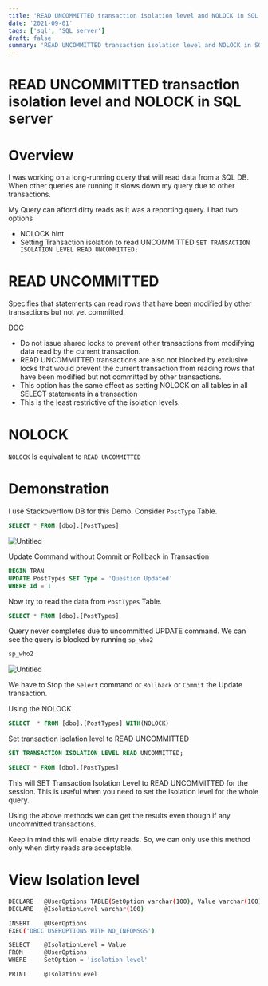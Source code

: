 ```yaml
---
title: 'READ UNCOMMITTED transaction isolation level and NOLOCK in SQL server'
date: '2021-09-01'
tags: ['sql', 'SQL server']
draft: false
summary: 'READ UNCOMMITTED transaction isolation level and NOLOCK in SQL server'
---
```


# READ UNCOMMITTED transaction isolation level and NOLOCK in SQL server

# Overview

I was working on a long-running query that will read data from a SQL DB. When other queries are running it slows down my query due to other transactions.

My Query can afford dirty reads as it was a reporting query. I had two options

- NOLOCK hint
- Setting Transaction isolation to read UNCOMMITTED `SET TRANSACTION ISOLATION LEVEL READ UNCOMMITTED;`

# READ UNCOMMITTED

Specifies that statements can read rows that have been modified by other transactions but not yet committed.

[DOC](https://docs.microsoft.com/en-us/sql/t-sql/statements/set-transaction-isolation-level-transact-sql?redirectedfrom=MSDN&view=sql-server-ver15#arguments)

- Do not issue shared locks to prevent other transactions from modifying data read by the current transaction.
- READ UNCOMMITTED transactions are also not blocked by exclusive locks that would prevent the current transaction from reading rows that have been modified but not committed by other transactions.
- This option has the same effect as setting NOLOCK on all tables in all SELECT statements in a transaction
- This is the least restrictive of the isolation levels.

# NOLOCK

`NOLOCK` Is equivalent to `READ UNCOMMITTED`

# Demonstration

I use Stackoverflow DB for this Demo. Consider `PostType` Table.

```sql
SELECT * FROM [dbo].[PostTypes]
```

![Untitled](/static/images/READ-UNCOMMITTED-transaction-isolation-level-and–NOLOCK–in-SQL–server/Untitled.png)

Update Command without Commit or Rollback in Transaction

```sql
BEGIN TRAN
UPDATE PostTypes SET Type = 'Question Updated'
WHERE Id = 1
```

Now try to read the data from `PostTypes` Table.

```sql
SELECT * FROM [dbo].[PostTypes]
```

Query never completes due to uncommitted UPDATE command. We can see the query is blocked by running `sp_who2`

```sql
sp_who2
```

![Untitled](/static/images/READ-UNCOMMITTED-transaction-isolation-level-and–NOLOCK–in-SQL–server/Untitled%201.png)

We have to Stop the `Select` command or `Rollback` or `Commit` the Update transaction.

Using the NOLOCK

```sql
SELECT  * FROM [dbo].[PostTypes] WITH(NOLOCK)
```

Set transaction isolation level to READ UNCOMMITTED

```sql
SET TRANSACTION ISOLATION LEVEL READ UNCOMMITTED;

SELECT * FROM [dbo].[PostTypes]
```

This will SET Transaction Isolation Level to READ UNCOMMITTED for the session. This is useful when you need to set the Isolation level for the whole query.

Using the above methods we can get the results even though if any uncommitted transactions.

Keep in mind this will enable dirty reads. So, we can only use this method only when dirty reads are acceptable.

# View Isolation level

```bash
DECLARE   @UserOptions TABLE(SetOption varchar(100), Value varchar(100))
DECLARE   @IsolationLevel varchar(100)

INSERT    @UserOptions
EXEC('DBCC USEROPTIONS WITH NO_INFOMSGS')

SELECT    @IsolationLevel = Value
FROM      @UserOptions
WHERE     SetOption = 'isolation level'

PRINT     @IsolationLevel
```
